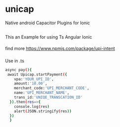 # unicap
Native android Capacitor Plugins for Ionic

##
This an Example for using Ts Angular Ionic 
####
find more 
https://www.npmjs.com/package/upi-intent

###
Use in .ts
```bash
async pay(){
 await Upicap.startPayment({
    vpa:'YOUR_UPI_ID',
    amount:'10.00',
    merchant_code:'UPI_MERCHANT_CODE',
    name:'UPI_MERCHANT_NAME',
    trans_id:'UNIQE_TRANSCATION_ID'
  }).then(res=>{
    console.log(res)
    alert(JSON.stringify(res))
  })
  }
```
